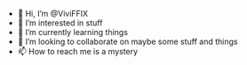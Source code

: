 - 👋 Hi, I’m @ViviFFIX
- 👀 I’m interested in stuff
- 🌱 I’m currently learning things
- 💞️ I’m looking to collaborate on maybe some stuff and things
- 📫 How to reach me is a mystery

<!---
ViviFFIX/ViviFFIX is a ✨ special ✨ repository because its `README.md` (this file) appears on your GitHub profile.
You can click the Preview link to take a look at your changes.
--->
